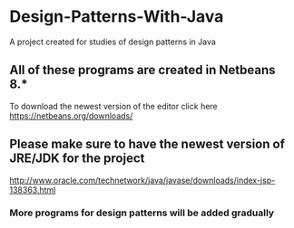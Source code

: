 # Design-Patterns-With-Java
A project created for studies of design patterns in Java

## All of these programs are created in Netbeans 8.*
To download the newest version of the editor click here 
https://netbeans.org/downloads/

## Please make sure to have the newest version of JRE/JDK for the project 
http://www.oracle.com/technetwork/java/javase/downloads/index-jsp-138363.html

### More programs for design patterns will be added gradually
